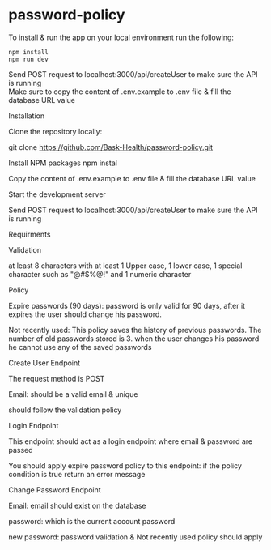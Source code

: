 # password-policy

To install & run the app on your local environment run the following:

	npm install
	npm run dev

Send POST request to localhost:3000/api/createUser to make sure the API is running <br>
Make sure to copy the content of .env.example to .env file & fill the database URL value

	
Installation

Clone the repository locally:

git clone https://github.com/Bask-Health/password-policy.git

Install NPM packages npm instal

Copy the content of .env.example to .env file & fill the database URL value

Start the development server

Send POST request to localhost:3000/api/createUser to make sure the API is running

Requirments 

Validation

at least 8 characters with at least 1 Upper case, 1 lower case, 1 special character such as "@#$%@!" and 1 numeric character

Policy

Expire passwords (90 days): password is only valid for 90 days, after it expires the user should change his password.

Not recently used: This policy saves the history of previous passwords. The number of old passwords stored is 3. when the user changes his password he cannot use any of the saved passwords

Create User Endpoint

The request method is POST

Email: should be a valid email & unique

should follow the validation policy

Login Endpoint

This endpoint should act as a login endpoint where email & password are passed

You should apply expire password policy to this endpoint: if the policy condition is true return an error message

Change Password Endpoint

Email: email should exist on the database

password: which is the current account password

new password: password validation & Not recently used policy should apply
